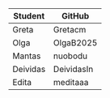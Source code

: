 
|Student|GitHub|
|---|---|
|Greta | Gretacm |
|Olga | OlgaB2025 |
|Mantas | nuobodu |
|Deividas | DeividasIn |
|Edita | meditaaa |